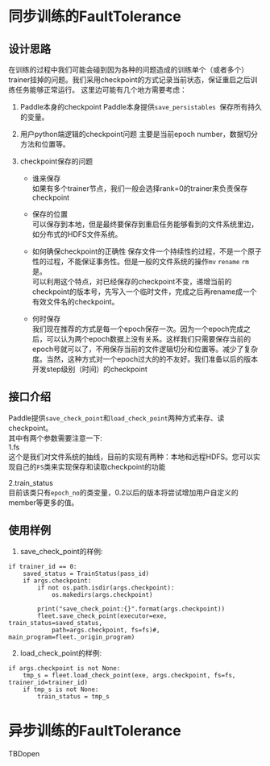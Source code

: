 # 同步训练的FaultTolerance
## 设计思路
在训练的过程中我们可能会碰到因为各种的问题造成的训练单个（或者多个）trainer挂掉的问题。我们采用checkpoint的方式记录当前状态，保证重启之后训练任务能够正常运行。
这里边可能有几个地方需要考虑：

1. Paddle本身的checkpoint
Paddle本身提供`save_persistables `保存所有持久的变量。

2. 用户python端逻辑的checkpoint问题
主要是当前epoch number，数据切分方法和位置等。

3. checkpoint保存的问题  
   - 谁来保存  
   如果有多个trainer节点，我们一般会选择rank=0的trainer来负责保存checkpoint
   
   - 保存的位置  
   可以保存到本地，但是最终要保存到重启任务能够看到的文件系统里边，如分布式的HDFS文件系统。
   
   - 如何确保checkpoint的正确性
   保存文件一个持续性的过程，不是一个原子性的过程，不能保证事务性。但是一般的文件系统的操作`mv` `rename` `rm` 是。   
   可以利用这个特点，对已经保存的checkpoint不变，递增当前的 checkpoint的版本号，先写入一个临时文件，完成之后再rename成一个有效文件名的checkpoint。
   
   - 何时保存  
   我们现在推荐的方式是每一个epoch保存一次。因为一个epoch完成之后，可以认为两个epoch数据上没有关系。这样我们只需要保存当前的epoch号就可以了，不用保存当前的文件逻辑切分和位置等。减少了复杂度。当然，这种方式对一个epoch过大的的不友好。我们准备以后的版本开发step级别（时间）的checkpoint
   
## 接口介绍
Paddle提供`save_check_point`和`load_check_point`两种方式来存、读checkpoint。   
其中有两个参数需要注意一下:  
1.fs  
这个是我们对文件系统的抽线，目前的实现有两种：本地和远程HDFS。您可以实现自己的`FS`类来实现保存和读取checkpoint的功能

2.train_status  
目前该类只有`epoch_no`的类变量，0.2以后的版本将尝试增加用户自定义的member等更多的值。

## 使用样例
1. save_check_point的样例:

```
if trainer_id == 0:
    saved_status = TrainStatus(pass_id)
    if args.checkpoint:
        if not os.path.isdir(args.checkpoint):
            os.makedirs(args.checkpoint)

        print("save_check_point:{}".format(args.checkpoint))
        fleet.save_check_point(executor=exe, train_status=saved_status,
            path=args.checkpoint, fs=fs)#, main_program=fleet._origin_program)
```

2. load_check_point的样例:

```
if args.checkpoint is not None:
    tmp_s = fleet.load_check_point(exe, args.checkpoint, fs=fs, trainer_id=trainer_id)
    if tmp_s is not None:
        train_status = tmp_s
```


#  异步训练的FaultTolerance
TBDopen 